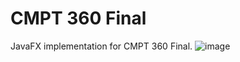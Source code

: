# CMPT 360 Final
 JavaFX implementation for CMPT 360 Final.
![image](https://user-images.githubusercontent.com/49175022/144963417-73abbb55-5cf5-4399-9ee5-2c26b2b2018b.png)

